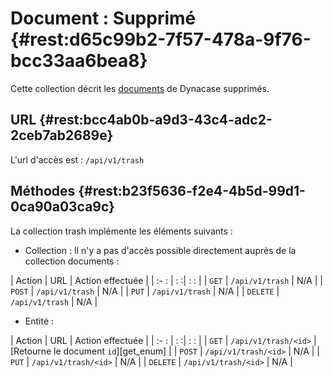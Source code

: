 # Document : Supprimé {#rest:d65c99b2-7f57-478a-9f76-bcc33aa6bea8}

Cette collection décrit les [documents][doc_document] de Dynacase supprimés. 

## URL {#rest:bcc4ab0b-a9d3-43c4-adc2-2ceb7ab2689e}

L'url d'accès est : `/api/v1/trash`

## Méthodes {#rest:b23f5636-f2e4-4b5d-99d1-0ca90a03ca9c}

La collection trash implémente les éléments suivants :

* Collection : Il n'y a pas d'accès possible directement auprès de la collection documents :

| Action   | URL                     | Action effectuée   |
| :-     : | :                      :| :                : |
| `GET`    | `/api/v1/trash`         | N/A                |
| `POST`   | `/api/v1/trash`         | N/A                |
| `PUT`    | `/api/v1/trash`         | N/A                |
| `DELETE` | `/api/v1/trash`         | N/A                |

* Entité :

| Action   | URL                       | Action effectuée                            |
| :-     : | :                        :| :                                   :       |
| `GET`    | `/api/v1/trash/<id>`      | [Retourne le document `id`][get_enum]        |
| `POST`   | `/api/v1/trash/<id>`      | N/A                                         |
| `PUT`    | `/api/v1/trash/<id>`      | N/A                                         |
| `DELETE` | `/api/v1/trash/<id>`      | N/A                                         |


<!-- links -->
[doc_document]: http://docs.anakeen.com/dynacase/3.2/dynacase-doc-core-reference/website/book/core-ref:e01bf76d-481b-41fd-ac64-167a68d34c55.html#core-ref:67929e29-abef-437c-88a3-7f43647c60ff
[trash_doc]: #rest:52be10c1-9f46-456b-a22f-24909386567f
